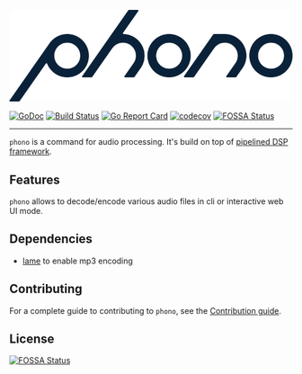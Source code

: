 ![](phono.png)

[![GoDoc](https://godoc.org/github.com/pipelined/phono?status.svg)](https://godoc.org/github.com/pipelined/phono)
[![Build Status](https://travis-ci.org/pipelined/phono.svg?branch=master)](https://travis-ci.org/pipelined/phono)
[![Go Report Card](https://goreportcard.com/badge/github.com/pipelined/phono)](https://goreportcard.com/report/github.com/pipelined/phono)
[![codecov](https://codecov.io/gh/pipelined/phono/branch/master/graph/badge.svg)](https://codecov.io/gh/pipelined/phono)
[![FOSSA Status](https://app.fossa.io/api/projects/git%2Bgithub.com%2Fpipelined%2Fphono.svg?type=shield)](https://app.fossa.io/projects/git%2Bgithub.com%2Fpipelined%2Fphono?ref=badge_shield)

----

`phono` is a command for audio processing. It's build on top of [pipelined DSP framework](https://github.com/pipelined/pipe).

## Features

`phono` allows to decode/encode various audio files in cli or interactive web UI mode.

## Dependencies

* [lame](http://lame.sourceforge.net/) to enable mp3 encoding

## Contributing

For a complete guide to contributing to `phono`, see the [Contribution guide](https://github.com/pipelined/phono/blob/master/CONTRIBUTING.md).

## License

[![FOSSA Status](https://app.fossa.com/api/projects/git%2Bgithub.com%2Fpipelined%2Fphono.svg?type=large)](https://app.fossa.com/projects/git%2Bgithub.com%2Fpipelined%2Fphono?ref=badge_large)